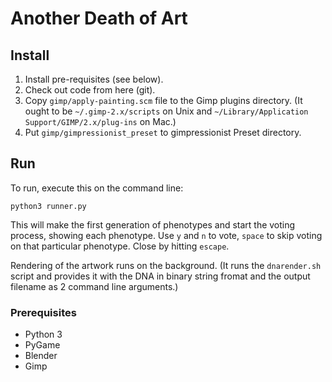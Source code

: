 # Another Death of Art

## Install

1) Install pre-requisites (see below).
2) Check out code from here (git).
3) Copy `gimp/apply-painting.scm` file to the Gimp plugins directory. (It ought to be `~/.gimp-2.x/scripts` on Unix and `~/Library/Application Support/GIMP/2.x/plug-ins` on Mac.)
4) Put `gimp/gimpressionist_preset` to gimpressionist Preset directory.


## Run

To run, execute this on the command line:

    python3 runner.py

This will make the first generation of phenotypes and start the voting
process, showing each phenotype. Use `y` and `n` to vote, `space` to
skip voting on that particular phenotype. Close by hitting `escape`.

Rendering of the artwork runs on the background. (It runs the
`dnarender.sh` script and provides it with the DNA in binary string
fromat and the output filename as 2 command line arguments.)

### Prerequisites

* Python 3
* PyGame
* Blender
* Gimp